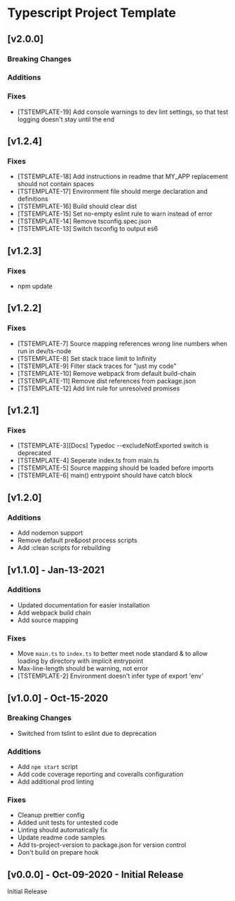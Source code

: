 # Typescript Project Template

## [v2.0.0]

### Breaking Changes

### Additions

### Fixes
- [TSTEMPLATE-19] Add console warnings to dev lint settings, so that test logging doesn't stay until the end

## [v1.2.4]

### Fixes
- [TSTEMPLATE-18] Add instructions in readme that MY_APP replacement should not contain spaces
- [TSTEMPLATE-17] Environment file should merge declaration and definitions
- [TSTEMPLATE-16] Build should clear dist
- [TSTEMPLATE-15] Set no-empty eslint rule to warn instead of error
- [TSTEMPLATE-14] Remove tsconfig.spec.json
- [TSTEMPLATE-13] Switch tsconfig to output es6

## [v1.2.3]

### Fixes
- npm update

## [v1.2.2]

### Fixes
- [TSTEMPLATE-7] Source mapping references wrong line numbers when run in dev/ts-node
- [TSTEMPLATE-8] Set stack trace limit to Infinity
- [TSTEMPLATE-9] Filter stack traces for "just my code"
- [TSTEMPLATE-10] Remove webpack from default build-chain
- [TSTEMPLATE-11] Remove dist references from package.json
- [TSTEMPLATE-12] Add lint rule for unresolved promises

## [v1.2.1]

### Fixes
- [TSTEMPLATE-3][Docs] Typedoc --excludeNotExported switch is deprecated
- [TSTEMPLATE-4] Seperate index.ts from main.ts
- [TSTEMPLATE-5] Source mapping should be loaded before imports
- [TSTEMPLATE-6] main() entrypoint should have catch block

## [v1.2.0]

### Additions

- Add nodemon support
- Remove default pre&post process scripts
- Add :clean scripts for rebuilding

## [v1.1.0] - Jan-13-2021

### Additions

- Updated documentation for easier installation
- Add webpack build chain
- Add source mapping

### Fixes

- Move `main.ts` to `index.ts` to better meet node standard & to allow loading by directory with implicit entrypoint
- Max-line-length should be warning, not error
- [TSTEMPLATE-2] Environment doesn't infer type of export 'env'

## [v1.0.0] - Oct-15-2020

### Breaking Changes

- Switched from tslint to eslint due to deprecation

### Additions

- Add `npm start` script
- Add code coverage reporting and coveralls configuration
- Add additional prod linting

### Fixes

- Cleanup prettier config
- Added unit tests for untested code
- Linting should automatically fix
- Update readme code samples
- Add ts-project-version to package.json for version control
- Don't build on prepare hook

## [v0.0.0] - Oct-09-2020 - Initial Release

Initial Release
